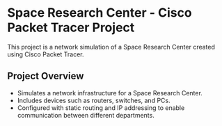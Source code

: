 # Space Research Center - Cisco Packet Tracer Project

This project is a network simulation of a Space Research Center created using Cisco Packet Tracer.

## Project Overview
- Simulates a network infrastructure for a Space Research Center.
- Includes devices such as routers, switches, and PCs.
- Configured with static routing and IP addressing to enable communication between different departments.
